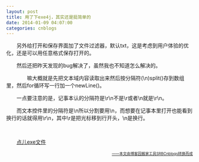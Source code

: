 ```yaml
---
layout: post
title: 用了下exe4j，其实还是挺简单的
date: 2014-01-09 04:07:00
categories: cnblogs
---
```


<p>　　另外给打开和保存界面加了文件过滤器，默认txt，这是考虑到用户体验的优化，还是可以用任意格式保存打开的。</p>
<p>　　然后还把昨天发现的bug解决了，虽然我也不知道怎么解决的。</p>
<p>　　　　嘛大概就是先把文本域内容读取出来然后按分隔符(\n)split()存到数组里，然后for循环写一行加一个newLine()。</p>
<p>　　一点要注意的是，记事本认的分隔符是\r\n不是\r或者\n就是\r\n。</p>
<p>　　而文本控件里的分隔符是\n所以分割要用\n，而想要在记事本里打开也能看到换行的话就得用\r\n，其中\r是把光标移到行开头，\n是换行。</p>
<p>&nbsp;</p>
<p>　　<a href="http://files.cnblogs.com/JavaForNow/LowNoteV1.3.zip">点儿exe文件</a></p>

<div align=right><a href="https://github.com/mlxy"><font size=1>——本文由博客园搬家工具SRBCnblogs转换而成</font></a></div>